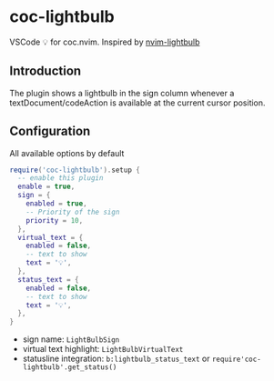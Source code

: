 # coc-lightbulb

VSCode 💡 for coc.nvim. Inspired by [nvim-lightbulb](https://github.com/kosayoda/nvim-lightbulb)

## Introduction

The plugin shows a lightbulb in the sign column whenever a textDocument/codeAction is available at the current cursor position.

## Configuration

All available options by default

```lua
require('coc-lightbulb').setup {
  -- enable this plugin
  enable = true,
  sign = {
    enabled = true,
    -- Priority of the sign
    priority = 10,
  },
  virtual_text = {
    enabled = false,
    -- text to show
    text = '💡',
  },
  status_text = {
    enabled = false,
    -- text to show
    text = '💡',
  },
}
```

- sign name: `LightBulbSign`
- virtual text highlight: `LightBulbVirtualText`
- statusline integration: `b:lightbulb_status_text` or `require'coc-lightbulb'.get_status()`
